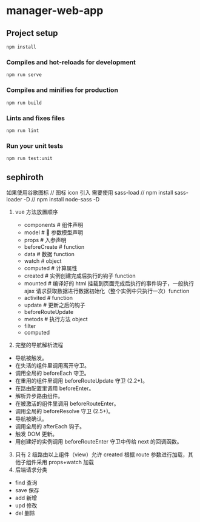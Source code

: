 # manager-web-app

## Project setup

```
npm install
```

### Compiles and hot-reloads for development

```
npm run serve
```

### Compiles and minifies for production

```
npm run build
```

### Lints and fixes files

```
npm run lint
```

### Run your unit tests

```
npm run test:unit
```

## sephiroth

如果使用谷歌图标
// 图标 icon 引入 需要使用 sass-load
// npm install sass-loader -D
// npm install node-sass -D

1. vue 方法放置顺序

   - components # 组件声明
   - model #  参数模型声明
   - props # 入参声明
   - beforeCreate # function
   - data # 数据 function
   - watch # object
   - computed # 计算属性
   - created # 实例创建完成后执行的钩子 function
   - mounted # 编译好的 html 挂载到页面完成后执行的事件钩子，一般执行 ajax 请求获取数据进行数据初始化（整个实例中只执行一次）function
   - activited # function
   - update # 更新之后的钩子
   - beforeRouteUpdate
   - metods # 执行方法 object
   - filter
   - computed

2. 完整的导航解析流程

- 导航被触发。
- 在失活的组件里调用离开守卫。
- 调用全局的 beforeEach 守卫。
- 在重用的组件里调用 beforeRouteUpdate 守卫 (2.2+)。
- 在路由配置里调用 beforeEnter。
- 解析异步路由组件。
- 在被激活的组件里调用 beforeRouteEnter。
- 调用全局的 beforeResolve 守卫 (2.5+)。
- 导航被确认。
- 调用全局的 afterEach 钩子。
- 触发 DOM 更新。
- 用创建好的实例调用 beforeRouteEnter 守卫中传给 next 的回调函数。

3. 只有 2 级路由以上组件（view）允许 created 根据 route 参数进行加载，其他子组件采用 props+watch 加载
4. 后端请求分类

- find 查询
- save 保存
- add 新增
- upd 修改
- del 删除
